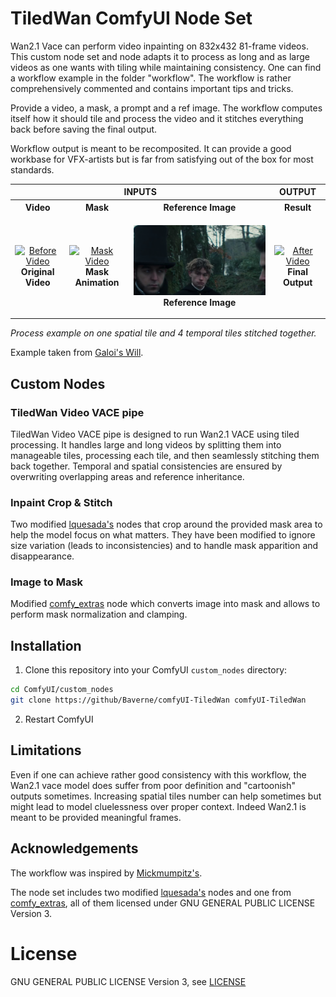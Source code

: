 # TiledWan ComfyUI Node Set

Wan2.1 Vace can perform video inpainting on 832x432 81-frame videos. This custom node set and node adapts it to process as long and as large videos as one wants with tiling while maintaining consistency.
One can find a workflow example in the folder "workflow". The workflow is rather comprehensively commented and contains important tips and tricks.

Provide a video, a mask, a prompt and a ref image. The workflow computes itself how it should tile and process the video and it stitches everything back before saving the final output.

Workflow output is meant to be recomposited. It can provide a good workbase for VFX-artists but is far from satisfying out of the box for most standards.

<table>
<tr>
<th colspan="3">INPUTS</th>
<th>OUTPUT</th>
</tr>
<tr>
<th>Video</th>
<th>Mask</th>
<th>Reference Image</th>
<th>Result</th>
</tr>
<tr>
<td align="center">

[![Before Video](https://img.youtube.com/vi/tLfbdyswU-I/maxresdefault.jpg)](https://www.youtube.com/watch?v=tLfbdyswU-I)
**Original Video**

</td>
<td align="center">

[![Mask Video](https://img.youtube.com/vi/5u_P9btPidA/maxresdefault.jpg)](https://www.youtube.com/watch?v=5u_P9btPidA)
**Mask Animation**

</td>
<td align="center">

![Reference Image](Medias/REF.png)
**Reference Image**

</td>
<td align="center">

[![After Video](https://img.youtube.com/vi/f03oRehvUxA/maxresdefault.jpg)](https://www.youtube.com/watch?v=f03oRehvUxA)
**Final Output**

</td>
</tr>
</table>

*Process example on one spatial tile and 4 temporal tiles stitched together.*

Example taken from [Galoi's Will](https://youtu.be/_DAqWS7MyEw).



## Custom Nodes

### TiledWan Video VACE pipe

TiledWan Video VACE pipe is designed to run Wan2.1 VACE using tiled processing. It handles large and long videos by splitting them into manageable tiles, processing each tile, and then seamlessly stitching them back together.
Temporal and spatial consistencies are ensured by overwriting overlapping areas and reference inheritance.

### Inpaint Crop & Stitch

Two modified [lquesada's](https://github.com/lquesada/ComfyUI-Inpaint-CropAndStitch) nodes that crop around the provided mask area to help the model focus on what matters.
They have been modified to ignore size variation (leads to inconsistencies) and to handle mask apparition and disappearance.

### Image to Mask

Modified [comfy_extras](https://github.com/comfyanonymous/ComfyUI) node which converts image into mask and allows to perform mask normalization and clamping.

## Installation

1. Clone this repository into your ComfyUI `custom_nodes` directory:
```bash
cd ComfyUI/custom_nodes
git clone https://github/Baverne/comfyUI-TiledWan comfyUI-TiledWan
```

2. Restart ComfyUI

## Limitations

Even if one can achieve rather good consistency with this workflow, the Wan2.1 vace model does suffer from poor definition and "cartoonish" outputs sometimes.
Increasing spatial tiles number can help sometimes but might lead to model cluelessness over proper context. Indeed Wan2.1 is meant to be provided meaningful frames.


## Acknowledgements

The workflow was inspired by [Mickmumpitz's](https://www.patreon.com/posts/shoot-entire-ai-127894905?utm_medium=clipboard_copy&utm_source=copyLink&utm_campaign=postshare_creator&utm_content=join_link).

The node set includes two modified [lquesada's](https://github.com/lquesada/ComfyUI-Inpaint-CropAndStitch) nodes and one from [comfy_extras](https://github.com/comfyanonymous/ComfyUI), all of them licensed under GNU GENERAL PUBLIC LICENSE Version 3. 

# License
GNU GENERAL PUBLIC LICENSE Version 3, see [LICENSE](LICENSE)